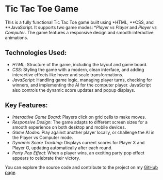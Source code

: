 # Tic Tac Toe Game

This is a fully functional Tic Tac Toe game built using *HTML, **CSS, and **JavaScript. It supports two game modes: **Player vs Player* and *Player vs Computer*. The game features a responsive design and smooth interactive animations. 

## Technologies Used:
- *HTML*: Structure of the game, including the layout and game board.
- *CSS*: Styling the game with a modern, clean interface, and adding interactive effects like hover and scale transformations.
- *JavaScript*: Handling game logic, managing player turns, checking for winners, and implementing the AI for the computer player. JavaScript also controls the dynamic score updates and popup displays.

## Key Features:
- *Interactive Game Board*: Players click on grid cells to make moves. 
- *Responsive Design*: The game adapts to different screen sizes for a smooth experience on both desktop and mobile devices.
- *Game Modes*: Play against another player locally, or challenge the AI in the Player vs Computer mode.
- *Dynamic Score Tracking*: Displays current scores for Player X and Player O, updating automatically after each round.
- *Party Pop Effect*: When a player wins, an exciting party pop effect appears to celebrate their victory.

You can explore the source code and contribute to the project on my [GitHub page](https://github.com/jaydhodi09).
